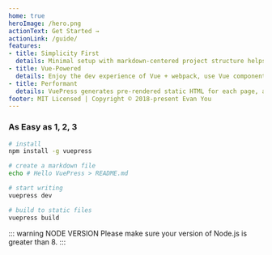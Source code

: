 ```yaml
---
home: true
heroImage: /hero.png
actionText: Get Started →
actionLink: /guide/
features:
- title: Simplicity First
  details: Minimal setup with markdown-centered project structure helps you focus on writing.
- title: Vue-Powered
  details: Enjoy the dev experience of Vue + webpack, use Vue components in markdown, and develop custom themes with Vue.
- title: Performant
  details: VuePress generates pre-rendered static HTML for each page, and runs as an SPA once a page is loaded.
footer: MIT Licensed | Copyright © 2018-present Evan You
---
```


### As Easy as 1, 2, 3

``` bash
# install
npm install -g vuepress

# create a markdown file
echo # Hello VuePress > README.md

# start writing
vuepress dev

# build to static files
vuepress build
```

::: warning NODE VERSION
Please make sure your version of Node.js is greater than 8.
:::
